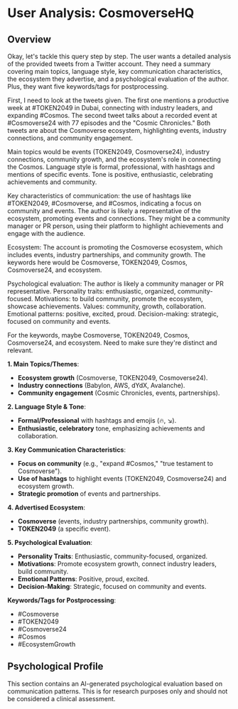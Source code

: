 # User Analysis: CosmoverseHQ

## Overview

<think>
Okay, let's tackle this query step by step. The user wants a detailed analysis of the provided tweets from a Twitter account. They need a summary covering main topics, language style, key communication characteristics, the ecosystem they advertise, and a psychological evaluation of the author. Plus, they want five keywords/tags for postprocessing.

First, I need to look at the tweets given. The first one mentions a productive week at #TOKEN2049 in Dubai, connecting with industry leaders, and expanding #Cosmos. The second tweet talks about a recorded event at #Cosmoverse24 with 77 episodes and the "Cosmic Chronicles." Both tweets are about the Cosmoverse ecosystem, highlighting events, industry connections, and community engagement.

Main topics would be events (TOKEN2049, Cosmoverse24), industry connections, community growth, and the ecosystem's role in connecting the Cosmos. Language style is formal, professional, with hashtags and mentions of specific events. Tone is positive, enthusiastic, celebrating achievements and community.

Key characteristics of communication: the use of hashtags like #TOKEN2049, #Cosmoverse, and #Cosmos, indicating a focus on community and events. The author is likely a representative of the ecosystem, promoting events and connections. They might be a community manager or PR person, using their platform to highlight achievements and engage with the audience.

Ecosystem: The account is promoting the Cosmoverse ecosystem, which includes events, industry partnerships, and community growth. The keywords here would be Cosmoverse, TOKEN2049, Cosmos, Cosmoverse24, and ecosystem.

Psychological evaluation: The author is likely a community manager or PR representative. Personality traits: enthusiastic, organized, community-focused. Motivations: to build community, promote the ecosystem, showcase achievements. Values: community, growth, collaboration. Emotional patterns: positive, excited, proud. Decision-making: strategic, focused on community and events.

For the keywords, maybe Cosmoverse, TOKEN2049, Cosmos, Cosmoverse24, and ecosystem. Need to make sure they're distinct and relevant.
</think>

**1. Main Topics/Themes**:  
- **Ecosystem growth** (Cosmoverse, TOKEN2049, Cosmoverse24).  
- **Industry connections** (Babylon, AWS, dYdX, Avalanche).  
- **Community engagement** (Cosmic Chronicles, events, partnerships).  

**2. Language Style & Tone**:  
- **Formal/Professional** with hashtags and emojis (🔥, ↘️).  
- **Enthusiastic, celebratory** tone, emphasizing achievements and collaboration.  

**3. Key Communication Characteristics**:  
- **Focus on community** (e.g., "expand #Cosmos," "true testament to Cosmoverse").  
- **Use of hashtags** to highlight events (TOKEN2049, Cosmoverse24) and ecosystem growth.  
- **Strategic promotion** of events and partnerships.  

**4. Advertised Ecosystem**:  
- **Cosmoverse** (events, industry partnerships, community growth).  
- **TOKEN2049** (a specific event).  

**5. Psychological Evaluation**:  
- **Personality Traits**: Enthusiastic, community-focused, organized.  
- **Motivations**: Promote ecosystem growth, connect industry leaders, build community.  
- **Emotional Patterns**: Positive, proud, excited.  
- **Decision-Making**: Strategic, focused on community and events.  

**Keywords/Tags for Postprocessing**:  
- #Cosmoverse  
- #TOKEN2049  
- #Cosmoverse24  
- #Cosmos  
- #EcosystemGrowth

## Psychological Profile

This section contains an AI-generated psychological evaluation based on communication patterns. This is for research purposes only and should not be considered a clinical assessment.